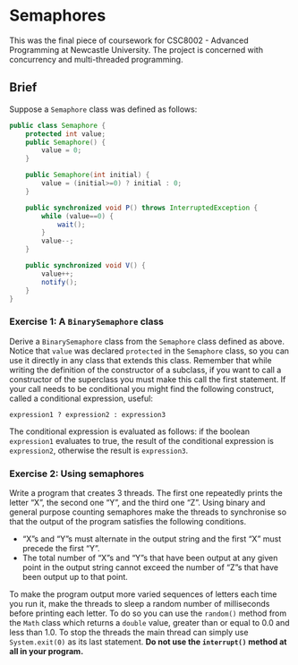# Semaphores

This was the final piece of coursework for CSC8002 - Advanced Programming at Newcastle University. The project is concerned with concurrency and multi-threaded programming.

## Brief

Suppose a `Semaphore` class was defined as follows:
```Java
public class Semaphore {
    protected int value;
    public Semaphore() {
        value = 0;
    }

    public Semaphore(int initial) {
        value = (initial>=0) ? initial : 0;
    }

    public synchronized void P() throws InterruptedException {
        while (value==0) {
            wait();
        }
        value--;
    }

    public synchronized void V() {
        value++;
        notify();
    }
}
```

### **Exercise 1:** A `BinarySemaphore` class

Derive a `BinarySemaphore` class from the `Semaphore` class defined as above. Notice that `value` was declared `protected` in the `Semaphore` class, so you can use it directly in any class that extends this class. Remember that while writing the definition of the constructor of a subclass, if you want to call a constructor of the superclass you must make this call the first statement. If your call needs to be conditional you might find the following construct, called a conditional expression, useful:

`expression1 ? expression2 : expression3`

The conditional expression is evaluated as follows: if the boolean `expression1` evaluates to true, the result of the conditional expression is `expression2`, otherwise the result is `expression3`.

### **Exercise 2:** Using semaphores

Write a program that creates 3 threads. The first one repeatedly prints the letter “X”, the second one “Y”, and the third one “Z”. Using binary and general purpose counting semaphores make the threads to synchronise so that the output of the program satisfies the following conditions.

* “X”s and “Y”s must alternate in the output string and the first “X” must precede the first “Y”.
* The total number of “X”s and “Y”s that have been output at any given point in the output string cannot exceed the number of “Z”s that have been output up to that point.

To make the program output more varied sequences of letters each time you run it, make the threads to sleep a random number of milliseconds before printing each letter. To do so you can use the `random()` method from the `Math` class which returns a `double` value, greater than or equal to 0.0 and less than 1.0.
To stop the threads the main thread can simply use `System.exit(0)` as its last statement. **Do not use the `interrupt()` method at all in your program.**